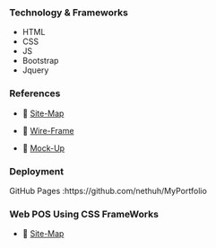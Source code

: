 <h3>Technology & Frameworks</h3>

<ul>
  <li>HTML</li>
  <li>CSS</li>
  <li>JS</li>
  <li>Bootstrap</li>
  <li>Jquery</li>
</ul>
<h3>References</h3>

* 🔗 <a href="https://drive.google.com/file/d/1gAm7SMHUE6M31l9G9KqNdewIWpEhZkVi/view?usp=sharing" target="_blank">Site-Map</a>

* 🔗 <a href="https://drive.google.com/file/d/1YSwgcx6tvocXONToetn3vWd00Q5zJo-1/view?usp=sharing" target="_blank">Wire-Frame</a>

* 🔗 <a href="https://www.figma.com/file/hOniXL1SIKuPCXaRrKs7wC/MockUp?node-id=0%3A1&t=Ad2WOl6AaR11LMsI-1" target="_blank">Mock-Up</a>
<h3>Deployment</h3>
GitHub Pages :https://github.com/nethuh/MyPortfolio <br>

<h3> Web POS Using CSS FrameWorks</h3>

 * 🔗 <a href="https://www.gloomaps.com/yaFJY3kagq" target="_blank">Site-Map</a>
